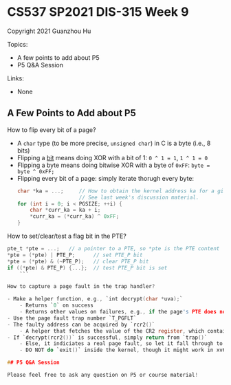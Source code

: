 # CS537 SP2021 DIS-315 Week 9

Copyright 2021 Guanzhou Hu

Topics:

- A few points to add about P5
- P5 Q&A Session

Links:

- None

## A Few Points to Add about P5

How to flip every bit of a page?

- A `char` type (to be more precise, `unsigned char`) in C is a byte (i.e., 8 bits)
- Flipping a <ins>bit</ins> means doing XOR with a bit of 1: `0 ^ 1 = 1`, `1 ^ 1 = 0`
- Flipping a byte means doing bitwise XOR with a byte of `0xFF`: `byte = byte ^ 0xFF;`
- Flipping every bit of a page: simply iterate thorugh every byte:
    ```C
    char *ka = ...;     // How to obtain the kernel address ka for a given user address uva?
                        // See last week's discussion material.
    for (int i = 0; i < PGSIZE; ++i) {
        char *curr_ka = ka + i;
        *curr_ka = (*curr_ka) ^ 0xFF;
    }
    ```

How to set/clear/test a flag bit in the PTE?

```C
pte_t *pte = ...;   // a pointer to a PTE, so *pte is the PTE content
*pte = (*pte) | PTE_P;      // set PTE_P bit
*pte = (*pte) & (~PTE_P);   // clear PTE_P bit
if ((*pte) & PTE_P) {...};  // test PTE_P bit is set
    ```

How to capture a page fault in the trap handler?

- Make a helper function, e.g., `int decrypt(char *uva);`
    - Returns `0` on success
    - Returns other values on failures, e.g., if the page's PTE does not have `PTE_E` set
- Use the page fault trap number `T_PGFLT`
- The faulty address can be acquired by `rcr2()`
    - A helper that fetches the value of the CR2 register, which contains the faulty address on a page fault
- If `decrypt(rcr2())` is successful, simply return from `trap()`
    - Else, it indiciates a real page fault, so let it fall through to the `default` case of the switch to panic
    - DO NOT do `exit()` inside the kernel, though it might work in xv6 code

## P5 Q&A Session

Please feel free to ask any question on P5 or course material!

